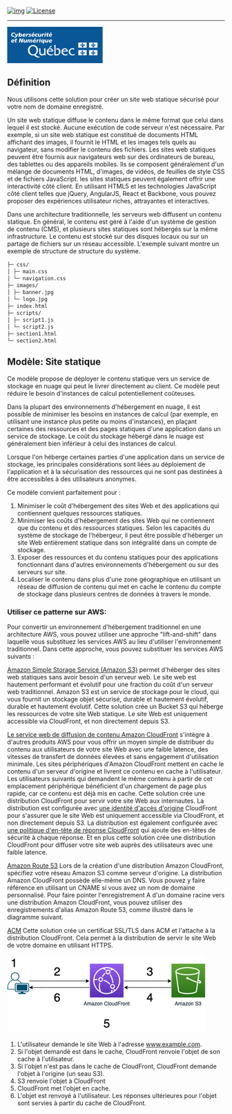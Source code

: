 <!-- ENTETE -->
[![img](https://img.shields.io/badge/Lifecycle-Experimental-339999)](https://www.quebec.ca/gouv/politiques-orientations/vitrine-numeriqc/accompagnement-des-organismes-publics/demarche-conception-services-numeriques)
[![License](https://img.shields.io/badge/Licence-LiLiQ--P-blue)](https://github.com/CQEN-QDCE/.github/blob/main/LICENCE.md)

---

<div>
    <img src="https://github.com/CQEN-QDCE/.github/blob/main/images/mcn.png" />
</div>
<!-- FIN ENTETE -->

## Définition

Nous utilisons cette solution pour créer un site web statique sécurisé pour votre nom de domaine enregistré.

Un site web statique diffuse le contenu dans le même format que celui dans lequel il est stocké. Aucune exécution de code serveur n'est nécessaire. Par exemple, si un site web statique est constitué de documents HTML
affichant des images, il fournit le HTML et les images tels quels au navigateur, sans modifier le contenu des fichiers.
Les sites web statiques peuvent être fournis aux navigateurs web sur des ordinateurs de bureau, des tablettes ou des appareils mobiles.
Ils se composent généralement d'un mélange de documents HTML, d'images, de vidéos, de feuilles de style CSS et de fichiers JavaScript.
les sites statiques peuvent également offrir une interactivité côté client. En utilisant HTML5 et les technologies JavaScript côté client telles que jQuery, AngularJS, React et Backbone, vous pouvez proposer des expériences utilisateur riches, attrayantes et interactives.

Dans une architecture traditionnelle, les serveurs web diffusent un contenu statique. En général, le contenu est géré à l'aide d'un système de gestion de contenu (CMS), et plusieurs sites statiques sont hébergés sur la même infrastructure. Le contenu est stocké sur des disques locaux ou sur un partage de fichiers sur un réseau accessible.
L'exemple suivant montre un exemple de structure de structure du système.

```
├─ css/
│ ├─ main.css
│ └─ navigation.css
├─ images/
│ ├─ banner.jpg
│ └─ logo.jpg
├─ index.html
├─ scripts/
│ ├─ script1.js
│ └─ script2.js
├─ section1.html
└─ section2.html
```

## Modèle: Site statique

Ce modèle propose de déployer le contenu statique vers un service de stockage en nuage qui peut le livrer directement au client. Ce modèle peut réduire le besoin d'instances de calcul potentiellement coûteuses.

Dans la plupart des environnements d'hébergement en nuage, il est possible de minimiser les besoins en instances de calcul (par exemple, en utilisant une instance plus petite ou moins d'instances), en plaçant certaines des ressources et des pages statiques d'une application dans un service de stockage. Le coût du stockage hébergé dans le nuage est généralement bien inférieur à celui des instances de calcul.

Lorsque l'on héberge certaines parties d'une application dans un service de stockage, les principales considérations sont liées au déploiement de l'application et à la sécurisation des ressources qui ne sont pas destinées à être accessibles à des utilisateurs anonymes.

Ce modèle convient parfaitement pour :

1. Minimiser le coût d'hébergement des sites Web et des applications qui contiennent quelques ressources statiques.
2. Minimiser les coûts d'hébergement des sites Web qui ne contiennent que du contenu et des ressources statiques. Selon les capacités du système de stockage de l'hébergeur, il peut être possible d'héberger un site Web entièrement statique dans son intégralité dans un compte de stockage.
3. Exposer des ressources et du contenu statiques pour des applications fonctionnant dans d'autres environnements d'hébergement ou sur des serveurs sur site.
4. Localiser le contenu dans plus d'une zone géographique en utilisant un réseau de diffusion de contenu qui met en cache le contenu du compte de stockage dans plusieurs centres de données à travers le monde.

### Utiliser ce patterne sur AWS:

Pour convertir un environnement d'hébergement traditionnel en une architecture AWS, vous pouvez utiliser une approche "lift-and-shift" dans laquelle vous substituez les services AWS au lieu d'utiliser l'environnement traditionnel.
Dans cette approche, vous pouvez substituer les services AWS suivants :

[Amazon Simple Storage Service (Amazon S3)](https://aws.amazon.com/fr/s3/) permet d'héberger des sites web statiques sans avoir besoin d'un serveur web. Le site web est hautement performant et évolutif pour une fraction du coût d'un serveur web traditionnel. Amazon S3 est un service de stockage pour le cloud, qui vous fournit un stockage objet sécurisé, durable et hautement évolutif, durable et hautement évolutif. 
Cette solution crée un Bucket S3 qui héberge les ressources de votre site Web statique. Le site Web est uniquement accessible via CloudFront, et non directement depuis S3.

[Le service web de diffusion de contenu Amazon CloudFront](https://docs.aws.amazon.com/fr_fr/cloudfront/index.html) s'intègre à d'autres produits AWS pour vous offrir un moyen simple de distribuer du contenu aux utilisateurs de votre site Web avec une faible latence, des vitesses de transfert de données élevées et sans engagement d'utilisation minimale.
Les sites périphériques d'Amazon CloudFront mettent en cache le contenu d'un serveur d'origine et livrent ce contenu en cache à l'utilisateur. Les utilisateurs suivants qui demandent le même contenu à partir de cet emplacement périphérique bénéficient d'un chargement de page plus rapide, car ce contenu est déjà mis en cache.
Cette solution crée une distribution CloudFront pour servir votre site Web aux internautes. La distribution est configurée avec [une identité d'accès d'origine](https://docs.aws.amazon.com/fr_fr/AmazonCloudFront/latest/DeveloperGuide/private-content-restricting-access-to-s3.html) CloudFront pour s'assurer que le site Web est uniquement accessible via CloudFront, et non directement depuis S3. La distribution est également configurée avec [une politique d'en-tête de réponse CloudFront](https://docs.aws.amazon.com/fr_fr/AmazonCloudFront/latest/DeveloperGuide/adding-response-headers.html) qui ajoute des en-têtes de sécurité à chaque réponse.
Et en plus cette solution crée une distribution CloudFront pour diffuser votre site web auprès des utilisateurs avec une faible latence. 

[Amazon Route 53](https://aws.amazon.com/fr/route53/) Lors de la création d'une distribution Amazon CloudFront, spécifiez votre réseau Amazon S3 comme serveur d'origine. La distribution Amazon CloudFront possède elle-même un DNS. Vous pouvez y faire référence en utilisant un CNAME si vous avez un nom de domaine personnalisé. Pour faire pointer l'enregistrement A d'un domaine racine vers une distribution Amazon CloudFront, vous pouvez utiliser des enregistrements d'alias Amazon Route 53, comme illustré dans le diagramme suivant.

[ACM](https://aws.amazon.com/fr/certificate-manager/)
Cette solution crée un certificat SSL/TLS dans ACM et l'attache à la distribution CloudFront. Cela permet à la distribution de servir le site Web de votre domaine en utilisant HTTPS.

![](./images/static_websites_aws_modele.png)

1. L'utilisateur demande le site Web à l'adresse www.example.com.
2. Si l'objet demandé est dans le cache, CloudFront renvoie l'objet de son cache à l'utilisateur.
3. Si l'objet n'est pas dans le cache de CloudFront, CloudFront demande l'objet à l'origine (un seau S3).
4. S3 renvoie l'objet à CloudFront
5. CloudFront met l'objet en cache.
6. L'objet est renvoyé à l'utilisateur. Les réponses ultérieures pour l'objet sont servies à partir du cache de CloudFront.





